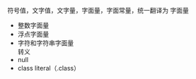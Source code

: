 符号值，文字值，文字量，字面量，字面常量，统一翻译为 字面量  
* 整数字面量
* 浮点字面量
* 字符和字符串字面量  
转义  
* null  
* class literal（.class）

